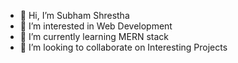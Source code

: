- 👋 Hi, I’m Subham Shrestha
- 👀 I’m interested in Web Development
- 🌱 I’m currently learning MERN stack
- 💞️ I’m looking to collaborate on Interesting Projects


<!---
Sheyshya11/Sheyshya11 is a ✨ special ✨ repository because its `README.md` (this file) appears on your GitHub profile.
You can click the Preview link to take a look at your changes.
--->
